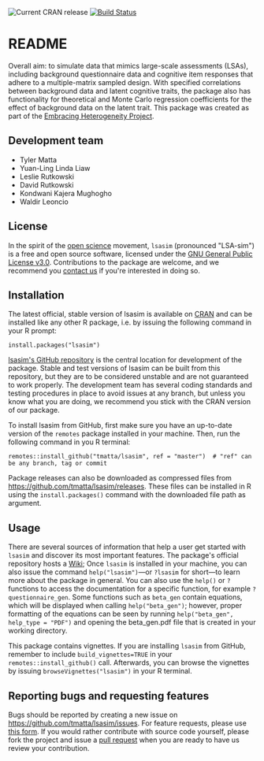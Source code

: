 ![Current CRAN release](https://www.r-pkg.org/badges/version/lsasim) [![Build Status](https://travis-ci.org/tmatta/lsasim.svg?branch=master)](https://travis-ci.org/tmatta/lsasim)

# README

Overall aim: to simulate data that mimics large-scale assessments (LSAs), including background questionnaire data and cognitive item responses that adhere to a multiple-matrix sampled design.  With specified correlations between background data and latent cognitive traits, the package also has functionality for theoretical and Monte Carlo regression coefficients for the effect of background data on the latent trait. This package was created as part of the [Embracing Heterogeneity Project](https://embracingheterogeneity.com/).

## Development team
  * Tyler Matta
  * Yuan-Ling Linda Liaw
  * Leslie Rutkowski
  * David Rutkowski
  * Kondwani Kajera Mughogho
  * Waldir Leoncio

## License

In the spirit of the [open science](https://openscience.com) movement, `lsasim` (pronounced "LSA-sim") is a free and open source software, licensed under the [GNU General Public License v3.0](https://www.gnu.org/licenses/gpl-3.0.en.html). Contributions to the package are welcome, and we recommend you [contact us](https://embracingheterogeneity.com/contact/) if you're interested in doing so.

## Installation

The latest official, stable version of lsasim is available on [CRAN](https://cran.r-project.org) and can be installed like any other R package, i.e. by issuing the following command in your R prompt:

```
install.packages("lsasim")
```

[lsasim's GitHub repository](https://github.com/tmatta/lsasim/) is the central location for development of the package. Stable and test versions of lsasim can be built from this repository, but they are to be considered unstable and are not guaranteed to work properly. The development team has several coding standards and testing procedures in place to avoid issues at any branch, but unless you know what you are doing, we recommend you stick with the CRAN version of our package.

To install lsasim from GitHub, first make sure you have an up-to-date version of the `remotes` package installed in your machine. Then, run the following command in you R terminal:

```
remotes::install_github("tmatta/lsasim", ref = "master")  # "ref" can be any branch, tag or commit
```
Package releases can also be downloaded as compressed files from https://github.com/tmatta/lsasim/releases. These files can be installed in R using the `install.packages()` command with the downloaded file path as argument.

## Usage

There are several sources of information that help a user get started with `lsasim` and discover its most important features. The package's official repository hosts a [Wiki](https://github.com/tmatta/lsasim/wiki); Once `lsasim` is installed in your machine, you can also issue the command `help("lsasim")`&mdash;or `?lsasim` for short&mdash;to learn more about the package in general. You can also use the `help()` or `?` functions to access the documentation for a specific function, for example `?questionnaire_gen`. Some functions such as `beta_gen` contain equations, which will be displayed when calling `help("beta_gen")`; however, proper formatting of the equations can be seen by running `help("beta_gen", help_type = "PDF")` and opening the beta_gen.pdf file that is created in your working directory. 

This package contains vignettes. If you are installing `lsasim` from GitHub, remember to include `build_vignettes=TRUE` in your `remotes::install_github()` call. Afterwards, you can browse the vignettes by issuing `browseVignettes("lsasim")` in your R terminal.

## Reporting bugs and requesting features

Bugs should be reported by creating a new issue on https://github.com/tmatta/lsasim/issues. For feature requests, please use [this form](https://embracingheterogeneity.com/contact/). If you would rather contribute with source code yourself, please fork the project and issue a [pull request](https://github.com/tmatta/lsasim/pulls) when you are ready to have us review your contribution.
